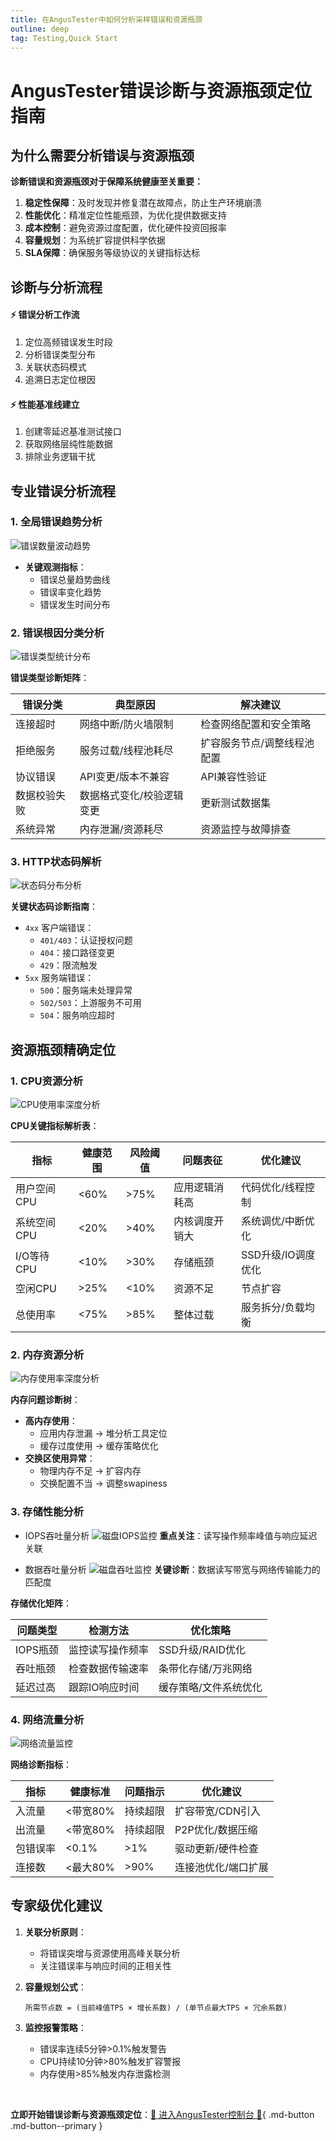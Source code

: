 ```yaml
---
title: 在AngusTester中如何分析采样错误和资源瓶颈
outline: deep
tag: Testing,Quick Start
---
```


# AngusTester错误诊断与资源瓶颈定位指南

## 为什么需要分析错误与资源瓶颈

**诊断错误和资源瓶颈对于保障系统健康至关重要：**

1. **稳定性保障**：及时发现并修复潜在故障点，防止生产环境崩溃
2. **性能优化**：精准定位性能瓶颈，为优化提供数据支持
3. **成本控制**：避免资源过度配置，优化硬件投资回报率
4. **容量规划**：为系统扩容提供科学依据
5. **SLA保障**：确保服务等级协议的关键指标达标

## 诊断与分析流程

<div class="scenario-grid">
  <div class="scenario">
    <h4>⚡ 错误分析工作流</h4>
    <ol>
      <li>定位高频错误发生时段</li>
      <li>分析错误类型分布</li>
      <li>关联状态码模式</li>
      <li>追溯日志定位根因</li>
    </ol>
  </div>

  <div class="scenario">
    <h4>⚡ 性能基准线建立</h4>
    <ol>
      <li>创建零延迟基准测试接口</li>
      <li>获取网络层纯性能数据</li>
      <li>排除业务逻辑干扰</li>
    </ol>
  </div>
</div>

## 专业错误分析流程

### 1. 全局错误趋势分析

![错误数量波动趋势](images/05-analyzing-error-count.png)

- **关键观测指标**：
    - 错误总量趋势曲线
    - 错误率变化趋势
    - 错误发生时间分布

### 2. 错误根因分类分析

![错误类型统计分布](images/05-analyzing-error-count-2.png)

**错误类型诊断矩阵**：

| 错误分类 | 典型原因 | 解决建议 |
|---------|---------|---------|
| 连接超时 | 网络中断/防火墙限制 | 检查网络配置和安全策略 |
| 拒绝服务 | 服务过载/线程池耗尽 | 扩容服务节点/调整线程池配置 |
| 协议错误 | API变更/版本不兼容 | API兼容性验证 |
| 数据校验失败 | 数据格式变化/校验逻辑变更 | 更新测试数据集 |
| 系统异常 | 内存泄漏/资源耗尽 | 资源监控与故障排查 |

### 3. HTTP状态码解析

![状态码分布分析](images/05-analyzing-error-status.png)

**关键状态码诊断指南**：
- `4xx` 客户端错误：
    - `401/403`：认证授权问题
    - `404`：接口路径变更
    - `429`：限流触发
- `5xx` 服务端错误：
    - `500`：服务端未处理异常
    - `502/503`：上游服务不可用
    - `504`：服务响应超时

## 资源瓶颈精确定位

### 1. CPU资源分析

![CPU使用率深度分析](images/05-analyzing-cpu.png)

**CPU关键指标解析表**：

| 指标 | 健康范围 | 风险阈值 | 问题表征 | 优化建议 |
|------|---------|---------|---------|---------|
| 用户空间CPU | <60% | >75% | 应用逻辑消耗高 | 代码优化/线程控制 |
| 系统空间CPU | <20% | >40% | 内核调度开销大 | 系统调优/中断优化 |
| I/O等待CPU | <10% | >30% | 存储瓶颈 | SSD升级/IO调度优化 |
| 空闲CPU | >25% | <10% | 资源不足 | 节点扩容 |
| 总使用率 | <75% | >85% | 整体过载 | 服务拆分/负载均衡 |

### 2. 内存资源分析

![内存使用率深度分析](images/05-analyzing-memory.png)

**内存问题诊断树**：
- **高内存使用**：
    - 应用内存泄漏 → 堆分析工具定位
    - 缓存过度使用 → 缓存策略优化
- **交换区使用异常**：
    - 物理内存不足 → 扩容内存
    - 交换配置不当 → 调整swapiness

### 3. 存储性能分析

- IOPS吞吐量分析
![磁盘IOPS监控](images/05-analyzing-fs-iops.png)
**重点关注**：读写操作频率峰值与响应延迟关联

- 数据吞吐量分析
![磁盘吞吐监控](images/05-analyzing-fs-size.png)
**关键诊断**：数据读写带宽与网络传输能力的匹配度

**存储优化矩阵**：

| 问题类型 | 检测方法 | 优化策略 |
|---------|---------|---------|
| IOPS瓶颈 | 监控读写操作频率 | SSD升级/RAID优化 |
| 吞吐瓶颈 | 检查数据传输速率 | 条带化存储/万兆网络 |
| 延迟过高 | 跟踪IO响应时间 | 缓存策略/文件系统优化 |

### 4. 网络流量分析

![网络流量监控](images/05-analyzing-network.png)

**网络诊断指标**：

| 指标 | 健康标准 | 问题指示 | 优化建议 |
|------|---------|---------|---------|
| 入流量 | <带宽80% | 持续超限 | 扩容带宽/CDN引入 |
| 出流量 | <带宽80% | 持续超限 | P2P优化/数据压缩 |
| 包错误率 | <0.1% | >1% | 驱动更新/硬件检查 |
| 连接数 | <最大80% | >90% | 连接池优化/端口扩展 |


## 专家级优化建议

1. **关联分析原则**：
    - 将错误突增与资源使用高峰关联分析
    - 关注错误率与响应时间的正相关性

2. **容量规划公式**：
   ```
   所需节点数 = (当前峰值TPS × 增长系数) / (单节点最大TPS × 冗余系数)
   ```
   
3. **监控报警策略**：
    - 错误率连续5分钟>0.1%触发警告
    - CPU持续10分钟>80%触发扩容警报
    - 内存使用>85%触发内存泄露检测

<br>

**立即开始错误诊断与资源瓶颈定位**：[🔗 进入AngusTester控制台 🔗](https://gm.xcan.cloud/signin){ .md-button .md-button--primary }